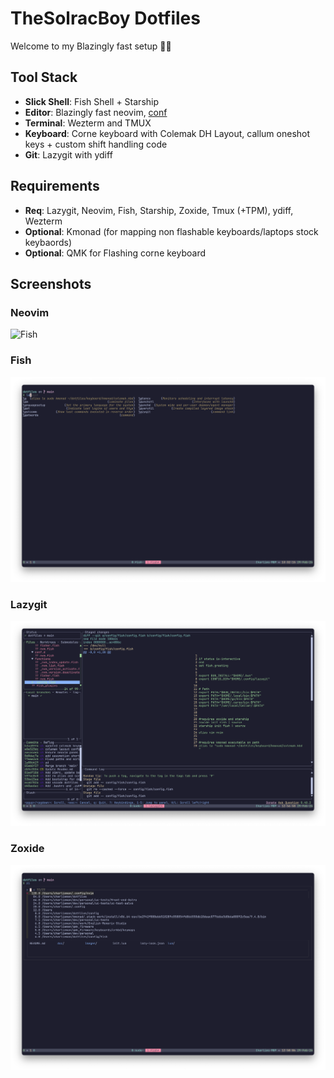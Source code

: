# TheSolracBoy Dotfiles

Welcome to my Blazingly fast setup 🚀💨
## Tool Stack

- **Slick Shell**: Fish Shell + Starship
- **Editor**: Blazingly fast neovim, [conf](https://github.com/charlieman2700/neovim)
- **Terminal**: Wezterm and TMUX
- **Keyboard**: Corne keyboard with Colemak DH Layout, callum oneshot keys + custom shift handling code
- **Git**: Lazygit with ydiff

## Requirements

- **Req**: Lazygit, Neovim, Fish, Starship, Zoxide, Tmux (+TPM), ydiff, Wezterm
- **Optional**: Kmonad (for mapping non flashable keyboards/laptops stock keybaords)
- **Optional**: QMK for Flashing corne keyboard


## Screenshots
### Neovim
![Fish](https://github.com/charlieman2700/neovim/blob/main/images/sc1.png)

### Fish
![Fish](images/fish.png)

### Lazygit
![Screenshot 1](images/lazygit.png)


### Zoxide
![Screenshot 2](images/zoxide.png)

